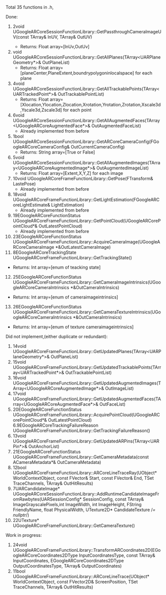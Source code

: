 Total 35 functions in .h,

Done:

1. 2void UGoogleARCoreSessionFunctionLibrary::GetPassthroughCameraImageUV(const TArray<float>& InUV, TArray<float>& OutUV)
   - Returns: Float array=[InUv,OutUv]
2. void UGoogleARCoreSessionFunctionLibrary::GetAllPlanes(TArray<UARPlaneGeometry*>& OutPlaneList)
   - Returns: Float array=[planeCenter,PlaneExtent,boundrypolygoninlocalspace] for each plane
3. 4void UGoogleARCoreSessionFunctionLibrary::GetAllTrackablePoints(TArray<UARTrackedPoint*>& OutTrackablePointList)
   - Returns: Float array=[Xlocation,Ylocation,Zlocation,Xrotation,Yrotation,Zrotation,Xscale3d,Yscale3d,Zscale3d] for each point
4. 6void UGoogleARCoreSessionFunctionLibrary::GetAllAugmentedFaces(TArray<UGoogleARCoreAugmentedFace*>& OutAugmentedFaceList)
   - Already implemented from before
5. 1bool UGoogleARCoreSessionFunctionLibrary::GetARCoreCameraConfig(FGoogleARCoreCameraConfig& OutCurrentCameraConfig)
   - Returns: String array=[True or False]
6. 5void UGoogleARCoreSessionFunctionLibrary::GetAllAugmentedImages(TArray<UGoogleARCoreAugmentedImage*>& OutAugmentedImageList)
   - Returns: Float array=[Extent,X,Y,Z] for each image
7. 10void UGoogleARCoreFrameFunctionLibrary::GetPose(FTransform& LastePose)
   - Already implemented from before
8. 18void UGoogleARCoreFrameFunctionLibrary::GetLightEstimation(FGoogleARCoreLightEstimate& LightEstimation)
   - Already implemented from before
9. 19EGoogleARCoreFunctionStatus UGoogleARCoreFrameFunctionLibrary::GetPointCloud(UGoogleARCorePointCloud*& OutLatestPointCloud)
   - Already implemented from before
10. 23EGoogleARCoreFunctionStatus UGoogleARCoreFrameFunctionLibrary::AcquireCameraImage(UGoogleARCoreCameraImage *&OutLatestCameraImage)
11. 8EGoogleARCoreTrackingState UGoogleARCoreFrameFunctionLibrary::GetTrackingState()
   - Returns: Int array=[enum of teacking state]
12. 25EGoogleARCoreFunctionStatus UGoogleARCoreFrameFunctionLibrary::GetCameraImageIntrinsics(UGoogleARCoreCameraIntrinsics *&OutCameraIntrinsics)
   - Returns: Int array=[enum of cameraimageintrinsics]
13. 26EGoogleARCoreFunctionStatus UGoogleARCoreFrameFunctionLibrary::GetCameraTextureIntrinsics(UGoogleARCoreCameraIntrinsics *&OutCameraIntrinsics)
   - Returns: Int array=[enum of texture cameraimageintrinsics]

Did not implement,(either duplicate or redundant):

1. 14void UGoogleARCoreFrameFunctionLibrary::GetUpdatedPlanes(TArray<UARPlaneGeometry*>& OutPlaneList)
2. 15void UGoogleARCoreFrameFunctionLibrary::GetUpdatedTrackablePoints(TArray<UARTrackedPoint*>& OutTrackablePointList)
3. 16void UGoogleARCoreFrameFunctionLibrary::GetUpdatedAugmentedImages(TArray<UGoogleARCoreAugmentedImage*>& OutImageList)
4. 17void UGoogleARCoreFrameFunctionLibrary::GetUpdatedAugmentedFaces(TArray<UGoogleARCoreAugmentedFace*>& OutFaceList)
5. 20EGoogleARCoreFunctionStatus UGoogleARCoreFrameFunctionLibrary::AcquirePointCloud(UGoogleARCorePointCloud*& OutLatestPointCloud)
6.9EGoogleARCoreTrackingFailureReason UGoogleARCoreFrameFunctionLibrary::GetTrackingFailureReason()
7. 13void UGoogleARCoreFrameFunctionLibrary::GetUpdatedARPins(TArray<UARPin*>& OutAnchorList)
8. 21EGoogleARCoreFunctionStatus UGoogleARCoreFrameFunctionLibrary::GetCameraMetadata(const ACameraMetadata*& OutCameraMetadata)
9. 12bool UGoogleARCoreFrameFunctionLibrary::ARCoreLineTraceRay(UObject* WorldContextObject, const FVector& Start, const FVector& End, TSet<EGoogleARCoreLineTraceChannel> TraceChannels, TArray<FARTraceResult>& OutHitResults)
10. 7UARCandidateImage* UGoogleARCoreSessionFunctionLibrary::AddRuntimeCandidateImageFromRawbytes(UARSessionConfig* SessionConfig, const TArray<uint8>& ImageGrayscalePixels,int ImageWidth, int ImageHeight, FString FriendlyName, float PhysicalWidth, UTexture2D* CandidateTexture /*= nullptr*/)
11. 22UTexture* UGoogleARCoreFrameFunctionLibrary::GetCameraTexture()

Work in progress:

1. 24void UGoogleARCoreFrameFunctionLibrary::TransformARCoordinates2D(EGoogleARCoreCoordinates2DType InputCoordinatesType, const TArray<FVector2D>& InputCoordinates, EGoogleARCoreCoordinates2DType OutputCoordinatesType, TArray<FVector2D>& OutputCoordinates)
2. 11bool UGoogleARCoreFrameFunctionLibrary::ARCoreLineTrace(UObject* WorldContextObject, const FVector2D& ScreenPosition, TSet<EGoogleARCoreLineTraceChannel> TraceChannels, TArray<FARTraceResult>& OutHitResults)


